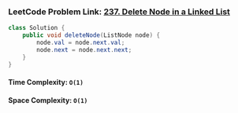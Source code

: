 ### LeetCode Problem Link: [237. Delete Node in a Linked List](https://leetcode.com/problems/delete-node-in-a-linked-list/description/)

```java
class Solution {
    public void deleteNode(ListNode node) {
        node.val = node.next.val;
        node.next = node.next.next;
    }
}
```

#### Time Complexity: `O(1)`

#### Space Complexity: `O(1)`
